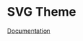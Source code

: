 # SVG Theme

[Documentation](https://github.com/ArthurClemens/polythene/tree/master/docs/theming.md)
